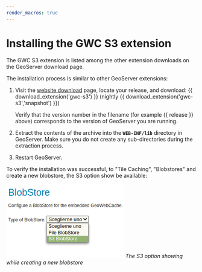 ```yaml
---
render_macros: true
---
```


# Installing the GWC S3 extension

The GWC S3 extension is listed among the other extension downloads on the GeoServer download page.

The installation process is similar to other GeoServer extensions:

1.  Visit the [website download](https://geoserver.org/download) page, locate your release, and download: {{ download_extension('gwc-s3') }} (nightly {{ download_extension('gwc-s3','snapshot') }})

    Verify that the version number in the filename (for example {{ release }} above) corresponds to the version of GeoServer you are running.

2.  Extract the contents of the archive into the **`WEB-INF/lib`** directory in GeoServer. Make sure you do not create any sub-directories during the extraction process.

3.  Restart GeoServer.

To verify the installation was successful, to "Tile Caching", "Blobstores" and create a new blobstore, the S3 option show be available:

![](img/newBlobstore.png)
*The S3 option showing while creating a new blobstore*
